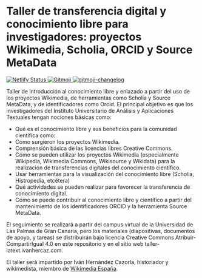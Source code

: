 # Taller de transferencia digital y conocimiento libre para investigadores: proyectos Wikimedia, Scholia, ORCID y Source MetaData
<p>
  <a href="https://app.netlify.com/sites/taller-iatext/deploys">
    <img src="https://api.netlify.com/api/v1/badges/6c090a7e-4513-424c-b355-f4c11d83d4c3/deploy-status" alt="Netlify Status">
  </a>
  <a href="https://gitmoji.carloscuesta.me">
    <img src="https://img.shields.io/badge/gitmoji-%20😜%20😍-FFDD67.svg?style=flat-square" alt="Gitmoji">
  </a>
  <a href="https://github.com/frinyvonnick/gitmoji-changelog">
    <img src="https://img.shields.io/badge/Changelog-gitmoji-brightgreen.svg" alt="gitmoji-changelog">
  </a>
</p>

Taller de introducción al conocimiento libre y enlazado a partir del uso de los
proyectos Wikimedia, de herramientas como Scholia y Source MetaData, y de
identificadores como Orcid. El principal objetivo es que los investigadores del
Instituto Universitario de Análisis y Aplicaciones Textuales tengan nociones
básicas como:

  - Qué es el conocimiento libre y sus beneficios para la comunidad científica como:
  - Cómo surgieron los proyectos Wikimedia.
  - Comprensión básica de las licencias libres Creative Commons.
  - Cómo se pueden utilizar los proyectos Wikimedia (especialmente Wikipedia,
 Wikimedia Commons, Wikisource y Wikidata) para la realización de transferencias
 digitales del conocimiento científico.
  - Usar herramientas para la visualización del conocimiento libre (Scholia,
 Histropedia, etcétera)
  - Qué actividades se pueden realizar para favorecer la transferencia de
 conocimiento digital.
  - Cómo se puede contribuir al conocimiento libre y científico a partir del
 mantenimiento de los identificadores ORCID y la herramienta Source MetaData.

El seguimiento se realizará a partir del campus virtual de la Universidad de Las
 Palmas de Gran Canaria, pero los materiales (diapositivas, documentos de apoyo,
 y tareas) se distribuirán bajo licencia Creative Commons Atribuir-CompartirIgual
 4.0 en este repositorio y en el sitio web taller-iatext.ivanhercaz.com.

El taller será impartido por Iván Hernández Cazorla, historiador y wikimedista,
 miembro de [Wikimedia España](https://wikimedia.es).
